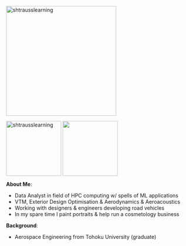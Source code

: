 <img align="center" height="300em" src="https://i.imgur.com/tPQYo8K.png" alt="shtrausslearning"/> 

<img align="center" height="150em" src="https://github-readme-streak-stats.herokuapp.com/?user=shtrausslearning&theme=ayu-mirage" alt="shtrausslearning"/> <img align="center" height="150em" src="https://github-readme-stats.anuraghazra1.vercel.app/api/top-langs/?username=shtrausslearning&layout=compact&theme=ayu-mirage"/>

<b>About Me</b>:

- Data Analyst in field of HPC computing w/ spells of ML applications
- VTM, Exterior Design Optimisation & Aerodynamics & Aeroacoustics 
- Working with designers & engineers developing road vehicles 
- In my spare time I paint portraits & help run a cosmetology business 

<b>Background</b>: <br>

- Aerospace Engineering from Tohoku University (graduate)
